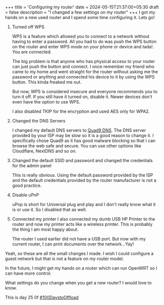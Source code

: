 +++
title = 'Configuring my router'
date = 2024-05-15T21:37:00+05:30
draft = false
description = "I changed a few settings on my router"
+++
I got my hands on a new used router and I spend some time configuring it. Lets go!

1. Turned off WPS

    WPS is a feature which allowed you to connect to a network without having to enter a password. All you had to do was push the WPS button on the router and enter WPS mode on your phone or device and tada!. You are connected.

    The big problem is that anyone who has physical access to your router can just push the button and connect. I once remember my friend who came to my home and went straight for the router without asking me the password or anything and connected his device to it by using the WPS button. This kinda freaked me out. 

    But now, WPS is considered insecure and everyone recommends you to turn it off. If you still have it turned on, disable it. Newer devices don't even have the option to use WPS.

    I also disabled TKIP for the encryption and used AES only for WPA2.

2. Changed the DNS Servers

    I changed my default DNS servers to [Quad9 DNS](https://www.quad9.net/). The DNS server provided by your ISP may be slow so it is a good reason to change it. I specifically chose Quad9 as it has good malware blocking so that I can browse the web safe and secure. You can use other options like Cloudflare, NextDNS and so on.

3. Changed the default SSID and password and changed the credentials for the admin panel

    This is really obvious. Using the default password provided by the ISP and the default credentials provided by the router manufacturer is not a good practice.

4. Disable uPnP

    uPnp is short for Universal plug and play and I don't really know what it is or use it. So I disabled that as well.

5. Connected my printer
    I also connected my dumb USB HP Printer to the router and now my printer acts like a wireless printer. This is probably the thing I am most happy about. 

    The router I used earlier did not have a USB port. But now with my current router, I can print documents over the network...Yay!

Yeah, so these are all the small changes I made. I wish I could configure a guest network but that is not a feature on my router model.

In the future, I might get my hands on a router which can run OpenWRT so I can have more control.

What settings do you change when you get a new router? I would love to know.

This is day 25 0f [#100DaystoOffload](https://100daystooffload.com)